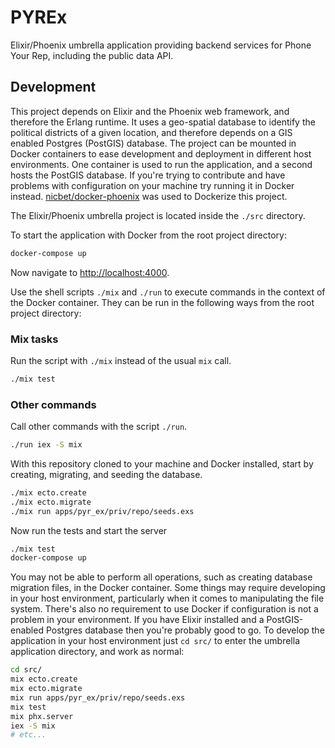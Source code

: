 # PYREx

Elixir/Phoenix umbrella application providing backend services for Phone Your Rep, including the public data API.

## Development

This project depends on Elixir and the Phoenix web framework, and therefore the Erlang runtime. It uses a geo-spatial database to identify the political districts of a given location, and therefore depends on a GIS enabled Postgres (PostGIS) database. The project can be mounted in Docker containers to ease development and deployment in different host environments. One container is used to run the application, and a second hosts the PostGIS database. If you're trying to contribute and have problems with configuration on your machine try running it in Docker instead. [nicbet/docker-phoenix](https://github.com/nicbet/docker-phoenix) was used to Dockerize this project.

The Elixir/Phoenix umbrella project is located inside the `./src` directory.

To start the application with Docker from the root project directory:

```bash
docker-compose up
```

Now navigate to [http://localhost:4000](http://localhost:4000).

Use the shell scripts `./mix` and `./run` to execute commands in the context of the Docker container. They can be run in the following ways from the root project directory:

### Mix tasks
Run the script with `./mix` instead of the usual `mix` call.

```bash
./mix test
```

### Other commands
Call other commands with the script `./run`.

```bash
./run iex -S mix
```

With this repository cloned to your machine and Docker installed, start by creating, migrating, and seeding the database.

```bash
./mix ecto.create
./mix ecto.migrate
./mix run apps/pyr_ex/priv/repo/seeds.exs
```

Now run the tests and start the server

```bash
./mix test
docker-compose up
```

You may not be able to perform all operations, such as creating database migration files, in the Docker container. Some things may require developing in your host environment, particularly when it comes to manipulating the file system. There's also no requirement to use Docker if configuration is not a problem in your environment. If you have Elixir installed and a PostGIS-enabled Postgres database then you're probably good to go. To develop the application in your host environment just `cd src/` to enter the umbrella application directory, and work as normal:

```bash
cd src/
mix ecto.create
mix ecto.migrate
mix run apps/pyr_ex/priv/repo/seeds.exs
mix test
mix phx.server
iex -S mix
# etc...
```